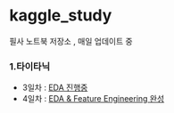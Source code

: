 # kaggle_study

필사 노트북 저장소 , 매일 업데이트 중

<h3>1.타이타닉</h3>

- 3일차 : [EDA 진행중](eda-to-prediction-dietanic-jonghyuk.ipynb)
- 4일차 : [EDA & Feature Engineering 완성](eda-to-prediction-dietanic-jonghyuk%20_4d.ipynb)
